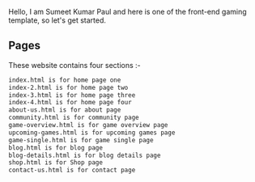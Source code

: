 Hello, I am Sumeet Kumar Paul and here is one of the front-end gaming template, so let's get started.

## Pages

These website contains four sections :-

```bash
index.html is for home page one
index-2.html is for home page two
index-3.html is for home page three
index-4.html is for home page four
about-us.html is for about page
community.html is for community page
game-overview.html is for game overview page
upcoming-games.html is for upcoming games page
game-single.html is for game single page
blog.html is for blog page
blog-details.html is for blog details page
shop.html is for Shop page
contact-us.html is for contact page
```
